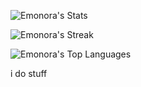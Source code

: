 ![Emonora's Stats](https://github-readme-stats.vercel.app/api?username=Emonora&theme=shades-of-purple&show_icons=true&hide_border=true&count_private=true)

![Emonora's Streak](https://github-readme-streak-stats.herokuapp.com/?user=Emonora&theme=shades-of-purple&hide_border=true)

![Emonora's Top Languages](https://github-readme-stats.vercel.app/api/top-langs/?username=Emonora&theme=shades-of-purple&show_icons=true&hide_border=true&layout=compact)

i do stuff
